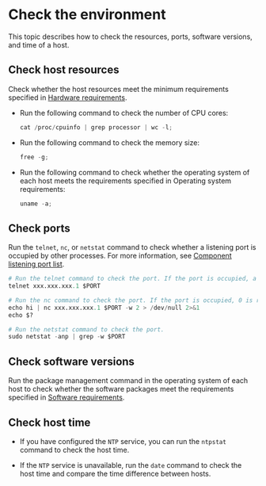 # Check the environment

This topic describes how to check the resources, ports, software versions, and time of a host.

## Check host resources

Check whether the host resources meet the minimum requirements specified in [Hardware requirements](../300.deployment/100.planning-resources/100.planning-resources-of-single-node/100.ocp-server-specifications-single-node.md).

* Run the following command to check the number of CPU cores:

  ```java
  cat /proc/cpuinfo | grep processor | wc -l;
  ```

* Run the following command to check the memory size:

  ```java
  free -g;
  ```

* Run the following command to check whether the operating system of each host meets the requirements specified in Operating system requirements:

  ```java
  uname -a;
  ```

## Check ports

Run the `telnet`, `nc`, or `netstat` command to check whether a listening port is occupied by other processes. For more information, see [Component listening port list](../../2100.appendix/400.component-listening-port-list.md).

```python
# Run the telnet command to check the port. If the port is occupied, a '>' prompt is displayed. If the port is available, the following message is returned: telnet: connect to address xxx.xxx.xxx.1: Connection refused
telnet xxx.xxx.xxx.1 $PORT

# Run the nc command to check the port. If the port is occupied, 0 is returned. If the port is available, a value other than 0 is returned.
echo hi | nc xxx.xxx.xxx.1 $PORT -w 2 > /dev/null 2>&1
echo $?

# Run the netstat command to check the port.
sudo netstat -anp | grep -w $PORT
```

## Check software versions

Run the package management command in the operating system of each host to check whether the software packages meet the requirements specified in [Software requirements](../300.deployment/200.deploying-ocp/100.deploying-a-single-point-of-ocp/600.initialize-system-parameters-single-point.md).

## Check host time

* If you have configured the `NTP` service, you can run the `ntpstat` command to check the host time.

* If the `NTP` service is unavailable, run the `date` command to check the host time and compare the time difference between hosts.
